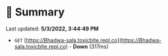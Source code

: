 # 📖 Summary
Last updated: **5/3/2022, 3:44:49 PM**

- `GET` [https://Bhadwa-sala.toxicblte.repl.co](https://Bhadwa-sala.toxicblte.repl.co) - **Down** (317ms)

